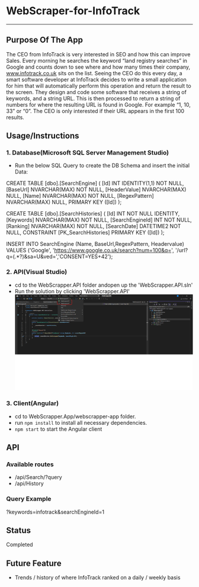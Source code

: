 # WebScraper-for-InfoTrack

---

## Purpose Of The App

The CEO from InfoTrack is very interested in SEO and how this can improve Sales. Every morning he
searches the keyword “land registry searches” in Google and counts down to see where and how many
times their company, www.infotrack.co.uk sits on the list. Seeing the CEO do this every day, a smart
software developer at InfoTrack decides to write a small application for him that will automatically perform
this operation and return the result to the screen. They design and code some software that receives a
string of keywords, and a string URL. This is then processed to return a string of numbers for where the
resulting URL is found in Google. For example “1, 10, 33” or “0”. The CEO is only interested if their URL
appears in the first 100 results.

## Usage/Instructions

### 1. Database(Microsoft SQL Server Management Studio)

- Run the below SQL Query to create the DB Schema and insert the initial Data:

CREATE TABLE [dbo].[SearchEngine] (
[Id] INT IDENTITY(1,1) NOT NULL,
[BaseUrl] NVARCHAR(MAX) NOT NULL,
[HeaderValue] NVARCHAR(MAX) NULL,
[Name] NVARCHAR(MAX) NOT NULL,
[RegexPattern] NVARCHAR(MAX) NULL,
PRIMARY KEY ([Id])
);

CREATE TABLE [dbo].[SearchHistories] (
[Id] INT NOT NULL IDENTITY,
[Keywords] NVARCHAR(MAX) NOT NULL,
[SearchEngineId] INT NOT NULL,
[Ranking] NVARCHAR(MAX) NOT NULL,
[SearchDate] DATETIME2 NOT NULL,
CONSTRAINT [PK_SearchHistories] PRIMARY KEY ([Id])
);

INSERT INTO SearchEngine (Name, BaseUrl,RegexPattern, Headervalue)
VALUES ('Google', 'https://www.google.co.uk/search?num=100&q=', '/url?q=(.\*?)&sa=U&ved=','CONSENT=YES+42');

### 2. API(Visual Studio)

- cd to the WebScrapper.API folder andopen up the 'WebScrapper.API.sln'
- Run the solution by clicking 'WebScrapper.API'
  ![Alt text](image.png)

### 3. Client(Angular)

- cd to WebScrapper.App/webscrapper-app folder.
- run `npm install` to install all necessary dependencies.
- `npm start` to start the Angular client
## API

### Available routes

- /api/Search/?query
- /api/History

### Query Example

?keywords=infotrack&searchEngineId=1

## Status

Completed

## Future Feature

- Trends / history of where InfoTrack ranked on a daily / weekly basis

